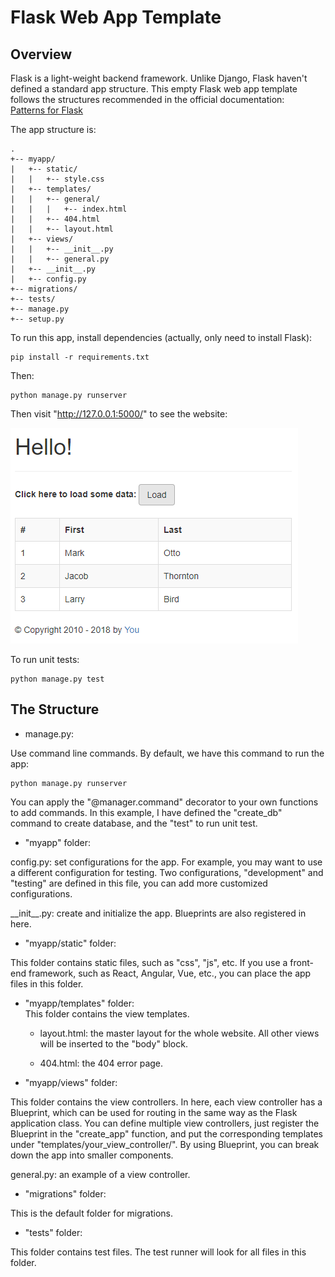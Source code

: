 # Flask Web App Template

## Overview
Flask is a light-weight backend framework. Unlike Django, Flask haven't defined a standard app structure. This empty Flask web app template follows the structures recommended in the official documentation:   
[Patterns for Flask](http://flask.pocoo.org/docs/0.12/patterns/)

The app structure is: 

```
.
+-- myapp/
|   +-- static/
|   |   +-- style.css
|   +-- templates/
|   |   +-- general/
|   |   |   +-- index.html
|   |   +-- 404.html
|   |   +-- layout.html
|   +-- views/
|   |   +-- __init__.py
|   |   +-- general.py
|   +-- __init__.py
|   +-- config.py
+-- migrations/
+-- tests/
+-- manage.py
+-- setup.py
```

To run this app, install dependencies (actually, only need to install Flask):

```
pip install -r requirements.txt
```

Then:

```
python manage.py runserver
```

Then visit "http://127.0.0.1:5000/" to see the website: 

![](/images/hello.png)

To run unit tests:

```
python manage.py test
```

## The Structure

* manage.py:

Use command line commands. By default, we have this command to run the app:
```
python manage.py runserver
```

You can apply the "@manager.command" decorator to your own functions to add commands. In this example, I have defined the "create_db" command to create database, and the "test" to run unit test. 

* "myapp" folder:    

config.py: set configurations for the app. For example, you may want to use a different configuration for testing. Two configurations, "development" and "testing" are defined in this file, you can add more customized configurations.

\_\_init\_\_.py: create and initialize the app. Blueprints are also registered in here. 

* "myapp/static" folder:   

This folder contains static files, such as "css", "js", etc. If you use a front-end framework, such as React, Angular, Vue, etc., you can place the app files in this folder. 

* "myapp/templates" folder:   
This folder contains the view templates. 

   * layout.html: the master layout for the whole website. All other views will be inserted to the "body" block. 

   * 404.html: the 404 error page. 

* "myapp/views" folder:   

This folder contains the view controllers. In here, each view controller has a Blueprint, which can be used for routing in the same way as the Flask application class. You can define multiple view controllers, just register the Blueprint in the "create_app" function, and put the corresponding templates under "templates/your_view_controller/". By using Blueprint, you can break down the app into smaller components. 

general.py: an example of a view controller. 

* "migrations" folder:

This is the default folder for migrations. 

* "tests" folder:

This folder contains test files. The test runner will look for all files in this folder. 
